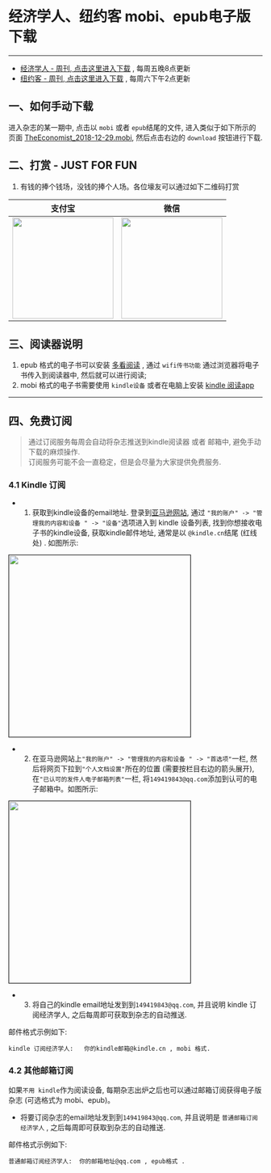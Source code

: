 # 经济学人、纽约客 mobi、epub电子版下载
-------

* [经济学人 - 周刊, 点击这里进入下载](01_economist/) , 每周五晚8点更新
* [纽约客 - 周刊, 点击这里进入下载](02_new_yorker/) , 每周六下午2点更新

## 一、如何手动下载

进入杂志的某一期中, 点击以 `mobi` 或者 `epub`结尾的文件, 进入类似于如下所示的页面 [TheEconomist_2018-12-29.mobi](https://github.com/hehonghui/the-economist-ebooks/blob/master/01_economist/2018/te_2018-12-29/TheEconomist_2018-12-29.mobi), 然后点击右边的 `download` 按钮进行下载.

## 二、打赏 - JUST FOR FUN

1. 有钱的捧个钱场，没钱的捧个人场。各位壕友可以通过如下二维码打赏      

|   支付宝   |   微信    |
|------------|-----------|
|<img src="https://img-blog.csdnimg.cn/20200412132734488.JPG?x-oss-process=image/watermark,type_ZmFuZ3poZW5naGVpdGk,shadow_10,text_aHR0cHM6Ly9ibG9nLmNzZG4ubmV0L2Jib3lmZWl5dQ==,size_16,color_FFFFFF,t_70" width="200"/>| <img src="https://img-blog.csdnimg.cn/20200911174255577.jpg?x-oss-process=image/watermark,type_ZmFuZ3poZW5naGVpdGk,shadow_10,text_aHR0cHM6Ly9ibG9nLmNzZG4ubmV0L2Jib3lmZWl5dQ==,size_16,color_FFFFFF,t_70" width="200"/>  |

## 三、阅读器说明

1. epub 格式的电子书可以安装 [多看阅读](https://www.duokan.com/product) ,  通过 `wifi传书功能` 通过浏览器将电子书传入到阅读器中, 然后就可以进行阅读;
2. mobi 格式的电子书需要使用 `kindle设备` 或者在电脑上安装 [kindle 阅读app](https://www.amazon.cn/kindle-dbs/fd/kcp/ref=sv_kinc_0)

-------------------------------------

## 四、免费订阅

> 通过订阅服务每周会自动将杂志推送到kindle阅读器 或者 邮箱中, 避免手动下载的麻烦操作.     
> 订阅服务可能不会一直稳定，但是会尽量为大家提供免费服务.


### 4.1 Kindle 订阅
* 1. 获取到kindle设备的email地址. 登录到[亚马逊网站](https://www.amazon.cn/hz/mycd/myx#/home/devices/), 通过 `"我的账户" -> "管理我的内容和设备
" -> "设备"`选项进入到 kindle 设备列表, 找到你想接收电子书的kindle设备, 获取kindle邮件地址, 通常是以 `@kindle.cn`结尾 (红线处) . 如图所示:
<img src="https://img-blog.csdnimg.cn/20200412132639143.png?x-oss-process=image/watermark,type_ZmFuZ3poZW5naGVpdGk,shadow_10,text_aHR0cHM6Ly9ibG9nLmNzZG4ubmV0L2Jib3lmZWl5dQ==,size_16,color_FFFFFF,t_70" width="360" border="1px"/>      

* 2. 在亚马逊网站上`"我的账户" -> "管理我的内容和设备
" -> "首选项"`一栏, 然后将网页下拉到`"个人文档设置"`所在的位置 (需要按栏目右边的箭头展开), 在`"已认可的发件人电子邮箱列表"`一栏, 将`149419843@qq.com`添加到认可的电子邮箱中。如图所示:     
<img src="https://img-blog.csdnimg.cn/20200412132756869.png?x-oss-process=image/watermark,type_ZmFuZ3poZW5naGVpdGk,shadow_10,text_aHR0cHM6Ly9ibG9nLmNzZG4ubmV0L2Jib3lmZWl5dQ==,size_16,color_FFFFFF,t_70" width="360" border="1px"/>    

* 3. 将自己的kindle email地址发到到`149419843@qq.com`, 并且说明 kindle 订阅经济学人, 之后每周即可获取到杂志的自动推送.

邮件格式示例如下: 

```
kindle 订阅经济学人:   你的kindle邮箱@kindle.cn , mobi 格式. 
```

### 4.2 其他邮箱订阅

如果`不用 kindle`作为阅读设备, 每期杂志出炉之后也可以通过邮箱订阅获得电子版杂志 (可选格式为 mobi、epub)。

* 将要订阅杂志的email地址发到到`149419843@qq.com`, 并且说明是 `普通邮箱订阅经济学人` , 之后每周即可获取到杂志的自动推送.

邮件格式示例如下: 

```
普通邮箱订阅经济学人:  你的邮箱地址@qq.com , epub格式 . 
```
